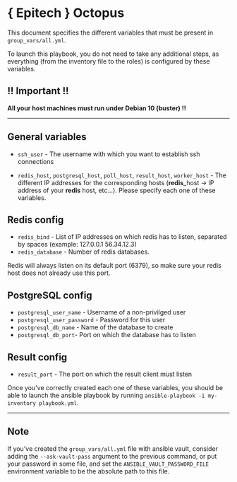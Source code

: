 # { Epitech } Octopus

This document specifies the different variables that must be present in `group_vars/all.yml`.

To launch this playbook, you do not need to take any additional steps, as everything (from the inventory file to the roles) is configured by these variables.

## !! Important !!

**All your host machines must run under Debian 10 (buster) !!**

---

## General variables
- `ssh_user` - The username with which you want to establish ssh connections

- `redis_host`, `postgresql_host`, `poll_host`, `result_host`, `worker_host` - The different IP addresses for the corresponding hosts (**redis**_host -> IP address of your **redis** host, etc...). Please specify each one of these variables.

## Redis config
- `redis_bind` - List of IP addresses on which redis has to listen, separated by spaces (example: 127.0.0.1 56.34.12.3)
- `redis_database` - Number of redis databases.

Redis will always listen on its default port (6379), so make sure your redis host does not already use this port.

## PostgreSQL config
- `postgresql_user_name` - Username of a non-privilged user
- `postgresql_user_password` - Password for this user
- `postgresql_db_name` - Name of the database to create
- `postgresql_db_port`- Port on which the database has to listen

## Result config
- `result_port` - The port on which the result client must listen

Once you've correctly created each one of these variables, you should be able to launch the ansible playbook by running `ansible-playbook -i my-inventory playbook.yml`.

---

## Note
If you've created the `group_vars/all.yml` file with ansible vault, consider adding the `--ask-vault-pass` argument to the previous command, or put your password in some file, and set the `ANSIBLE_VAULT_PASSWORD_FILE` environment variable to be the absolute path to this file.
